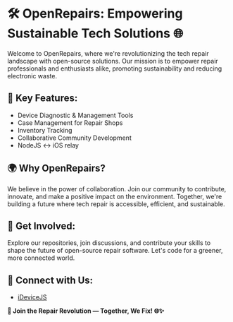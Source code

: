 # 🛠 OpenRepairs: Empowering Sustainable Tech Solutions 🌐

Welcome to OpenRepairs, where we're revolutionizing the tech repair landscape with open-source solutions. Our mission is to empower repair professionals and enthusiasts alike, promoting sustainability and reducing electronic waste.

## 🔧 Key Features:
- Device Diagnostic & Management Tools
- Case Management for Repair Shops
- Inventory Tracking
- Collaborative Community Development
- NodeJS <-> iOS relay
  
## 🌍 Why OpenRepairs?
We believe in the power of collaboration. Join our community to contribute, innovate, and make a positive impact on the environment. Together, we're building a future where tech repair is accessible, efficient, and sustainable.

## 🚀 Get Involved:
Explore our repositories, join discussions, and contribute your skills to shape the future of open-source repair software. Let's code for a greener, more connected world.

## 🔗 Connect with Us:

- [iDeviceJS](https://github.com/openrepairs/idevicejs)

**🌱 Join the Repair Revolution — Together, We Fix! 🌐✨**

